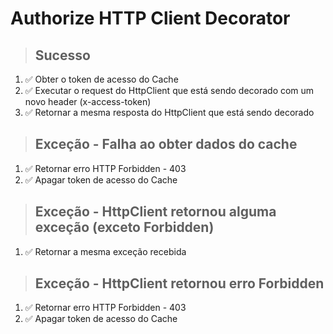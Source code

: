 # Authorize HTTP Client Decorator

> ## Sucesso

1. ✅ Obter o token de acesso do Cache
2. ✅ Executar o request do HttpClient que está sendo decorado com um novo header (x-access-token)
3. ✅ Retornar a mesma resposta do HttpClient que está sendo decorado

> ## Exceção - Falha ao obter dados do cache

1. ✅ Retornar erro HTTP Forbidden - 403
2. ✅ Apagar token de acesso do Cache

> ## Exceção - HttpClient retornou alguma exceção (exceto Forbidden)

1. ✅ Retornar a mesma exceção recebida

> ## Exceção - HttpClient retornou erro Forbidden

1. ✅ Retornar erro HTTP Forbidden - 403
2. ✅ Apagar token de acesso do Cache
